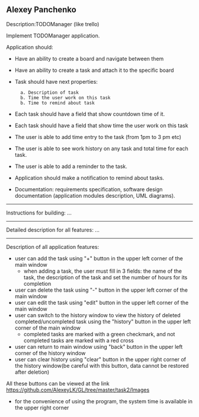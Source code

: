Alexey Panchenko
-----------------------------------------------------------------------------------------------------------------------------------------------------------------------------------
Description:TODOManager (like trello)

Implement TODOManager application. 

Application should:
- Have an ability to create a board and navigate between them
- Have an ability to create a task and attach it to the specific board
- Task should have next properties:

        a. Description of task
        b. Time the user work on this task
        b. Time to remind about task
- Each task should have a field that show countdown time of it.
- Each task should have a field that show time the user work on this task
- The user is able to add time entry to the task (from 1pm to 3 pm etc)
- The user is able to see work history on any task and total time for each task.
- The user is able to add a reminder to the task.
- Application should make a notification to remind about tasks.
- Documentation: requirements specification, software design documentation (application modules description, UML diagrams).
    
-----------------------------------------------------------------------------------------------------------------------------------------------------------------------------------
Instructions for building:
...

-----------------------------------------------------------------------------------------------------------------------------------------------------------------------------------
Detailed description for all features:
...

-----------------------------------------------------------------------------------------------------------------------------------------------------------------------------------
Description of all application features:
- user can add the task using "+" button in the upper left corner of the main window
  - when adding a task, the user must fill in 3 fields: the name of the task, the description of the task and set the number of hours for its completion
- user can delete the task using "-" button in the upper left corner of the main window
- user can edit the task using "edit" button in the upper left corner of the main window
- user can switch to the history window to view the history of deleted completed/uncompleted task using the "history" button in the upper left corner of the main window 
  - completed tasks are marked with a green checkmark, and not completed tasks are marked with a red cross
- user can return to main window  using "back" button in the upper left corner of the history window
- user can clear history using "clear" button in the upper right corner of the history window(be careful with this button, data cannot be restored after deletion)

All these buttons can be viewed at the link
https://github.com/AlexeyLK/GL/tree/master/task2/Images

- for the convenience of using the program, the system time is available in the upper right corner

